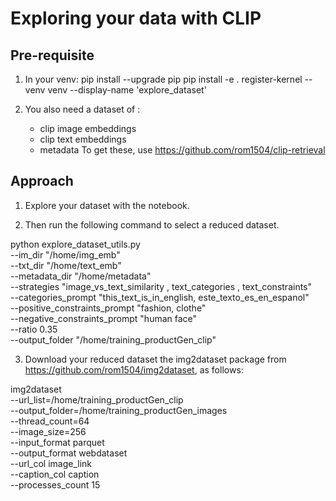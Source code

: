 # Exploring your data with CLIP

## Pre-requisite
1) In your venv:
    pip install --upgrade pip
    pip install -e .
    register-kernel --venv venv --display-name 'explore_dataset'

2) You also need a dataset of :
    - clip image embeddings
    - clip text embeddings
    - metadata
    To get these, use https://github.com/rom1504/clip-retrieval

## Approach
1) Explore your dataset with the notebook. 

2) Then run the following command to select a reduced dataset.
    
python explore_dataset_utils.py \
    --im_dir "/home/img_emb" \
    --txt_dir "/home/text_emb" \
    --metadata_dir "/home/metadata" \
    --strategies "image_vs_text_similarity , text_categories , text_constraints" \
    --categories_prompt "this_text_is_in_english, este_texto_es_en_espanol"\
    --positive_constraints_prompt "fashion, clothe" \
    --negative_constraints_prompt "human face" \
    --ratio 0.35 \
    --output_folder "/home/training_productGen_clip"


3) Download your reduced dataset the img2dataset package from https://github.com/rom1504/img2dataset, as follows:
    
img2dataset \
    --url_list=/home/training_productGen_clip \
    --output_folder=/home/training_productGen_images \
    --thread_count=64 \
    --image_size=256 \
    --input_format parquet \
    --output_format webdataset \
    --url_col image_link \
    --caption_col caption \
    --processes_count 15